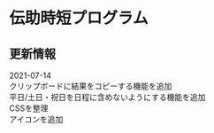 # 伝助時短プログラム
## 更新情報
2021-07-14  
クリップボードに結果をコピーする機能を追加  
平日/土日・祝日を日程に含めないようにする機能を追加  
CSSを整理  
アイコンを追加
